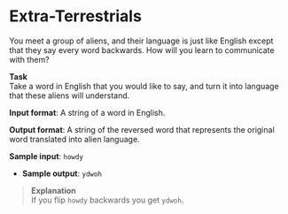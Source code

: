 # Extra-Terrestrials

You meet a group of aliens, and their language is just like English except that they say every word backwards. How will you learn to communicate with them? 
 
**Task**  
Take a word in English that you would like to say, and turn it into language that these aliens will understand. 
 
**Input format**: A string of a word in English. 
 
**Output format**: A string of the reversed word that represents the original word translated into alien language. 
 
**Sample input**: `howdy`
- **Sample output**: `ydwoh`

>**Explanation**  
If you flip `howdy` backwards you get `ydwoh`.